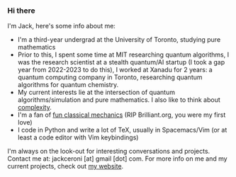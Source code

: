 ### Hi there

I'm Jack, here's some info about me:

- I'm a third-year undergrad at the University of Toronto, studying pure mathematics
- Prior to this, I spent some time at MIT researching quantum algorithms, I was the research scientist at a stealth quantum/AI startup (I took a gap year from 2022-2023 to do this), I worked at Xanadu for 2 years: a quantum computing company in Toronto, researching quantum algorithms for quantum chemistry.
- My current interests lie at the intersection of quantum algorithms/simulation and pure mathematics. I also like to think about [complexity](https://scholar.google.com/citations?user=PRjgI8kAAAAJ&hl=en).
- I'm a fan of [fun classical mechanics](https://scholar.harvard.edu/david-morin/classical-mechanics) (RIP Brilliant.org, you were my first love)
- I code in Python and write a lot of TeX, usually in Spacemacs/Vim (or at least a code editor with Vim keybindings)

I'm always on the look-out for interesting conversations and projects. Contact me at: jackceroni [at] gmail [dot] com. For more info on me and my current projects, check out [my website](https://lucaman99.github.io/).
